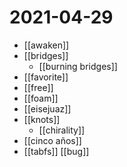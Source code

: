 # 2021-04-29

- [[awaken]]
- [[bridges]]
  - [[burning bridges]]
- [[favorite]]
- [[free]]
- [[foam]]
- [[eisejuaz]]
- [[knots]]
  - [[chirality]]
- [[cinco años]]
- [[tabfs]] [[bug]]